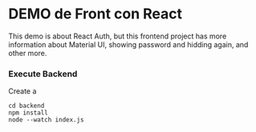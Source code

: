 # DEMO de Front con React

This demo is about React Auth, but this frontend project has more information about Material UI, showing password and hidding again, and other more.


### Execute Backend

Create a 

```
cd backend
npm install
node --watch index.js
```


